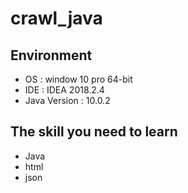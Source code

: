 # crawl_java
## Environment
* OS : window 10 pro 64-bit
* IDE : IDEA 2018.2.4
* Java Version : 10.0.2
## The skill you need to learn
* Java
* html
* json
